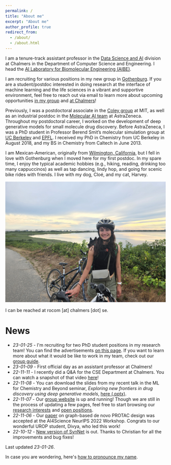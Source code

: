 ```yaml
---
permalink: /
title: "About me"
excerpt: "About me"
author_profile: true
redirect_from: 
  - /about/
  - /about.html
---
```


I am a tenure-track assistant professor in the [Data Science and AI](https://www.chalmers.se/en/departments/cse/research/dsai/Pages/default.aspx) division at Chalmers in the Department of Computer Science and Engineering. I head the [AI Laboratory for Biomolecular Engineering (AIBE)](https://ailab.bio/). 

I am recruiting for various positions in my new group in [Gothenburg](https://www.goteborg.com/en). If you are a student/postdoc interested in doing research at the interface of machine learning and the life sciences in a vibrant and supportive environment, feel free to reach out via email to learn more about upcoming opportunities [in my group](https://ailab.bio/join-us) and [at Chalmers](https://www.chalmers.se/en/about-chalmers/Working-at-Chalmers/Vacancies/Pages/default.aspx)!

Previously, I was a postdoctoral associate in the [Coley group](https://coley.mit.edu/) at MIT, as well as an industrial postdoc in the [Molecular AI team](https://github.com/MolecularAI) at AstraZeneca. Throughout my postdoctoral career, I worked on the development of deep generative models for small molecule drug discovery. Before AstraZeneca, I was a PhD student in Professor Berend Smit’s molecular simulation group at [UC Berkeley](http://www.cchem.berkeley.edu/molsim/) and [EPFL](https://www.epfl.ch/labs/lsmo/). I received my PhD in Chemistry from UC Berkeley in August 2018, and my BS in Chemistry from Caltech in June 2013.

I am Mexican-American, originally from [Wilmington, California](https://en.wikipedia.org/wiki/Wilmington,_Los_Angeles), but I fell in love with Gothenburg when I moved here for my first postdoc. In my spare time, I enjoy the typical academic hobbies (e.g., hiking, reading, drinking too many cappuccinos) as well as tap dancing, lindy hop, and going for scenic bike rides with friends. I live with my dog, Cloé, and my cat, Harvey.

![Biking in the cape](/images/biking.jpg)

I can be reached at rocom [at] chalmers [dot] se.

# News
* *23-01-25* - I'm recruiting for two PhD student positions in my research team! You can find the advertisements [on this page](https://ailab.bio/join-us). If you want to learn more about what it would be like to work in my team, check out our [group guide](https://ailab.bio/group-guide).
* *23-01-09* - First official day as an assistant professor at Chalmers! 
* *22-11-11* - I recently did a Q&A for the CSE Department at Chalmers. You can watch a snapshot of that video [here](https://www.youtube.com/watch?v=QEWJPsonoL8)!
* *22-11-08* - You can download the slides from my recent talk in the ML for Chemistry and Beyond seminar, *Exploring new frontiers in drug discovery using deep generative models*, <a href="../files/20221108_EPFL-ML4Chem_Mercado.pptx">here (.pptx)</a>.
* *22-11-07* - Our [group website](https://ailab.bio/) is up and running! Though we are still in the process of updating a few pages, feel free to start browsing our [research interests](https://ailab.bio/research-themes) and [open positions](https://ailab.bio/join-us).
* *22-11-06* - Our [paper](https://openreview.net/pdf?id=pGyp4o9gky0) on graph-based de novo PROTAC design was accepted at the AI4Science NeurIPS 2022 Workshop. Congrats to our wonderful UROP student, Divya, who led this work!
* *22-10-12* - [New version of SynNet](https://github.com/wenhao-gao/SynNet) is out. Thanks to Christian for all the improvements and bug fixes!

Last updated *23-01-26*.

In case you are wondering, here's [how to pronounce my name](https://youtu.be/s7A2uDrmjgY).
